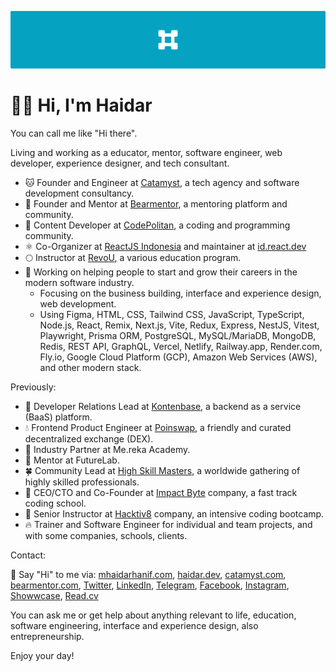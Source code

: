 ![Cover Image](./assets/mhaidarhanif-cover-github.png)

# 👋😄 Hi, I'm Haidar

You can call me like "Hi there".

Living and working as a educator, mentor, software engineer, web developer, experience designer, and tech consultant.

- 🐱 Founder and Engineer at [Catamyst](https://github.com/catamyst), a tech agency and software development consultancy.
- 🐻 Founder and Mentor at [Bearmentor](https://github.com/bearmentor), a mentoring platform and community.
- 💠 Content Developer at [CodePolitan](https://codepolitan.com), a coding and programming community.
- ⚛️ Co-Organizer at [ReactJS Indonesia](https://github.com/reactjs-id) and maintainer at [id.react.dev](https://github.com/reactjs/id.react.dev)
- 🌕 Instructor at [RevoU](https://github.com/revou-id), a various education program.
- 🔭 Working on helping people to start and grow their careers in the modern software industry.
  - Focusing on the business building, interface and experience design, web development.
  - Using Figma, HTML, CSS, Tailwind CSS, JavaScript, TypeScript, Node.js, React, Remix, Next.js, Vite, Redux, Express, NestJS, Vitest, Playwright, Prisma ORM, PostgreSQL, MySQL/MariaDB, MongoDB, Redis, REST API, GraphQL, Vercel, Netlify, Railway.app, Render.com, Fly.io, Google Cloud Platform (GCP), Amazon Web Services (AWS), and other modern stack.

Previously:

- 🎁 Developer Relations Lead at [Kontenbase](https://github.com/kontenbase), a backend as a service (BaaS) platform.
- 💧 Frontend Product Engineer at [Poinswap](https://github.com/poinswap), a friendly and curated decentralized exchange (DEX).
- 🧳 Industry Partner at Me.reka Academy. 
- 💼 Mentor at FutureLab.
- 🍀 Community Lead at [High Skill Masters](https://github.com/highskillmasters), a worldwide gathering of highly skilled professionals.
- 🐲 CEO/CTO and Co-Founder at [Impact Byte](https://github.com/impactbyte) company, a fast track coding school.
- 🦊 Senior Instructor at [Hacktiv8](https://github.com/hacktiv8/phase-0-activities/graphs/contributors?from=2016-07-10&to=2020-07-09&type=a) company, an intensive coding bootcamp.
- 🔥 Trainer and Software Engineer for individual and team projects, and with some companies, schools, clients.

Contact:

💬 Say "Hi" to me via: [mhaidarhanif.com](https://mhaidarhanif.com), [haidar.dev](https://haidar.dev), [catamyst.com](https://catamyst.com), [bearmentor.com](https://bearmentor.com), [Twitter](https://twitter.com/mhaidarhanif), [LinkedIn](https://linkedin.com/in/mhaidarhanif), [Telegram](https://t.me/mhaidarhanif), [Facebook](https://facebook.com/mhaidarhanif), [Instagram](https://instagram.com/mhaidarhanif_), [Showwcase](https://showwcase.com/haidar), [Read.cv](https://read.cv/haidar)

You can ask me or get help about anything relevant to life, education, software engineering, interface and experience design, also entrepreneurship.

Enjoy your day!
